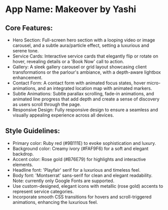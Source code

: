 # **App Name**: Makeover by Yashi

## Core Features:

- Hero Section: Full-screen hero section with a looping video or image carousel, and a subtle aura/particle effect, setting a luxurious and serene tone.
- Service Cards: Interactive service cards that elegantly flip or rotate on hover, revealing details or a 'Book Now' call to action.
- Gallery: A sleek gallery carousel or grid layout showcasing client transformations or the parlour's ambiance, with a depth-aware lightbox enhancement.
- Contact Form: A contact form with animated focus states, hover micro-animations, and an integrated location map with animated markers.
- Subtle Animations: Subtle parallax scrolling, fade-in animations, and animated line progress that add depth and create a sense of discovery as users scroll through the page.
- Responsive Design: Fully responsive design to ensure a seamless and visually appealing experience across all devices.

## Style Guidelines:

- Primary color: Ruby red (#9B111E) to evoke sophistication and luxury.
- Background color: Creamy ivory (#FAF9F6) for a soft and elegant backdrop.
- Accent color: Rose gold (#B76E79) for highlights and interactive elements.
- Headline font: 'Playfair' serif for a luxurious and timeless feel.
- Body font: 'Montserrat' sans-serif for clean and elegant readability. Note: currently only Google Fonts are supported.
- Use custom-designed, elegant icons with metallic (rose gold) accents to represent service categories.
- Incorporate smooth CSS transitions for hovers and scroll-triggered animations, enhancing the luxurious feel.